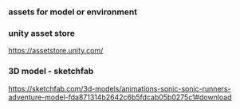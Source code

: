 ### assets for model or environment


### unity asset store
https://assetstore.unity.com/

### 3D model - sketchfab
https://sketchfab.com/3d-models/animations-sonic-sonic-runners-adventure-model-fda871314b2642c6b5fdcab05b0275c1#download

